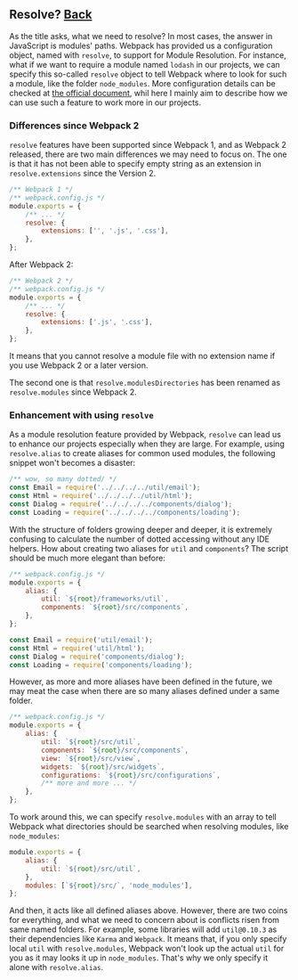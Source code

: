 ## Resolve? [Back](../webpack.md)

As the title asks, what we need to resolve? In most cases, the answer in JavaScript is modules' paths. Webpack has provided us a configuration object, named with `resolve`, to support for Module Resolution. For instance, what if we want to require a module named `lodash` in our projects, we can specify this so-called `resolve` object to tell Webpack where to look for such a module, like the folder `node_modules`. More configuration details can be checked at [the official document](https://webpack.js.org/configuration/resolve), whil here I mainly aim to describe how we can use such a feature to work more in our projects.

### Differences since Webpack 2

`resolve` features have been supported since Webpack 1, and as Webpack 2 released, there are two main differences we may need to focus on. The one is that it has not been able to specify empty string as an extension in `resolve.extensions` since the Version 2.

```js
/** Webpack 1 */
/** webpack.config.js */
module.exports = {
    /** ... */
    resolve: {
        extensions: ['', '.js', '.css'],  
    },
};
````

After Webpack 2:

```js
/** Webpack 2 */
/** webpack.config.js */
module.exports = {
    /** ... */
    resolve: {
        extensions: ['.js', '.css'],  
    },
};
```

It means that you cannot resolve a module file with no extension name if you use Webpack 2 or a later version.

The second one is that `resolve.modulesDirectories` has been renamed as `resolve.modules` since Webpack 2.

### Enhancement with using `resolve`

As a module resolution feature provided by Webpack, `resolve` can lead us to enhance our projects especially when they are large. For example, using `resolve.alias` to create aliases for common used modules, the following snippet won't becomes a disaster:

```js
/** wow, so many dotted/ */
const Email = require('../../../../util/email');
const Html = require('../../../../util/html');
const Dialog = require('../../../../components/dialog');
const Loading = require('../../../../components/loading');
```

With the structure of folders growing deeper and deeper, it is extremely confusing to calculate the number of dotted accessing without any IDE helpers. How about creating two aliases for `util` and `components`? The script should be much more elegant than before:

```js
/** webpack.config.js */
module.exports = {
    alias: {
        util: `${root}/frameworks/util`,
        components: `${root}/src/components`,
    },
};
```

```js
const Email = require('util/email');
const Html = require('util/html');
const Dialog = require('components/dialog');
const Loading = require('components/loading');
```

However, as more and more aliases have been defined in the future, we may meat the case when there are so many aliases defined under a same folder.

```js
/** webpack.config.js */
module.exports = {
    alias: {
        util: `${root}/src/util`,
        components: `${root}/src/components`,
        view: `${root}/src/view`,
        widgets: `${root}/src/widgets`,
        configurations: `${root}/src/configurations`,
        /** more and more ... */
    },
};
```

To work around this, we can specify `resolve.modules` with an array to tell Webpack what directories should be searched when resolving modules, like `node_modules`:

```js
module.exports = {
    alias: {
        util: `${root}/src/util`,
    },
    modules: [`${root}/src/`, 'node_modules'],
};
```

And then, it acts like all defined aliases above. However, there are two coins for everything, and what we need to concern about is conflicts risen from same named folders. For example, some libraries will add `util@0.10.3` as their dependencies like `Karma` and `Webpack`. It means that, if you only specify local `util` with `resolve.modules`, Webpack won't look up the actual `util` for you as it may looks it up in `node_modules`. That's why we only specify it alone with `resolve.alias`.

